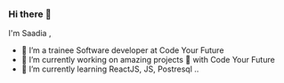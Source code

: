 ### Hi there 👋
I'm Saadia , 
- 🌱 I’m a trainee Software developer at Code Your Future
- 🔭 I’m currently working on amazing projects 🤩 with Code Your Future
- 🌱 I’m currently learning ReactJS, JS, Postresql ..
<!--
**SaadiaELF/SaadiaELF** is a ✨ _special_ ✨ repository because its `README.md` (this file) appears on your GitHub profile.

Here are some ideas to get you started:

- 🔭 I’m currently working on ...
- 🌱 I’m currently learning ...
- 👯 I’m looking to collaborate on ...
- 🤔 I’m looking for help with ...
- 💬 Ask me about ...
- 📫 How to reach me: ...
- 😄 Pronouns: ...
- ⚡ Fun fact: ...
-->
